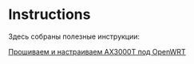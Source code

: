 # Instructions
Здесь собраны полезные инструкции:

[Прошиваем и настраиваем AX3000T под OpenWRT](https://github.com/NikKurkov/instructions/blob/main/ax3000t-openwrt-guide.md)
